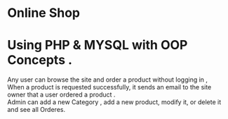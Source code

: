 # Online Shop 
# Using PHP & MYSQL with OOP Concepts .
Any user can browse the site and order a product without logging in ,\
When a product is requested successfully, it sends an email to the site owner that a user ordered a product .\
Admin can add a new Category , add a new product, modify it, or delete it and see all Orderes.
